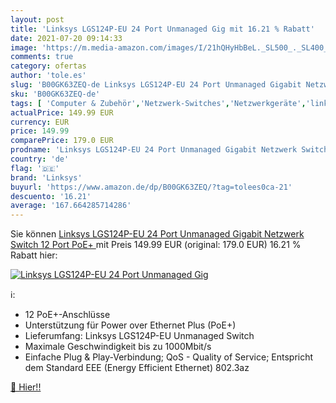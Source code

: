 ```yaml
---
layout: post
title: 'Linksys LGS124P-EU 24 Port Unmanaged Gig mit 16.21 % Rabatt'
date: 2021-07-20 09:14:33
image: 'https://m.media-amazon.com/images/I/21hQHyHbBeL._SL500_._SL400_.jpg'
comments: true
category: ofertas
author: 'tole.es'
slug: 'B00GK63ZEQ-de Linksys LGS124P-EU 24 Port Unmanaged Gigabit Netzwerk...'
sku: 'B00GK63ZEQ-de'
tags: [ 'Computer & Zubehör','Netzwerk-Switches','Netzwerkgeräte','linksys', ]
actualPrice: 149.99 EUR
currency: EUR
price: 149.99
comparePrice: 179.0 EUR
prodname: 'Linksys LGS124P-EU 24 Port Unmanaged Gigabit Netzwerk Switch  12 Port PoE+ '
country: 'de'
flag: '🇩🇪'
brand: 'Linksys'
buyurl: 'https://www.amazon.de/dp/B00GK63ZEQ/?tag=tolees0ca-21'
descuento: '16.21'
average: '167.664285714286'
---
```


Sie können [Linksys LGS124P-EU 24 Port Unmanaged Gigabit Netzwerk Switch  12 Port PoE+ ](https://www.amazon.de/dp/B00GK63ZEQ/?tag=tolees0ca-21) mit Preis 149.99 EUR (original: 179.0 EUR) 16.21 % Rabatt hier:

[![Linksys LGS124P-EU 24 Port Unmanaged Gig](https://m.media-amazon.com/images/I/21hQHyHbBeL._SL500_._SL400_.jpg)](https://www.amazon.de/dp/B00GK63ZEQ/?tag=tolees0ca-21)

ℹ️:

- 12 PoE+-Anschlüsse
- Unterstützung für Power over Ethernet Plus (PoE+)
- Lieferumfang: Linksys LGS124P-EU Unmanaged Switch
- Maximale Geschwindigkeit bis zu 1000Mbit/s
- Einfache Plug & Play-Verbindung; QoS - Quality of Service; Entspricht dem Standard EEE (Energy Efficient Ethernet) 802.3az

[🛒 Hier!!](https://www.amazon.de/dp/B00GK63ZEQ/?tag=tolees0ca-21)
